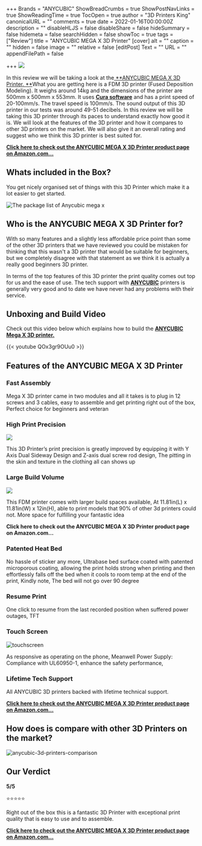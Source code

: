 +++
Brands = "ANYCUBIC"
ShowBreadCrumbs = true
ShowPostNavLinks = true
ShowReadingTime = true
TocOpen = true
author = "3D Printers King"
canonicalURL = ""
comments = true
date = 2022-01-16T00:00:00Z
description = ""
disableHLJS = false
disableShare = false
hideSummary = false
hidemeta = false
searchHidden = false
showToc = true
tags = ["Review"]
title = "ANYCUBIC MEGA X 3D Printer"
[cover]
alt = ""
caption = ""
hidden = false
image = ""
relative = false
[editPost]
Text = ""
URL = ""
appendFilePath = false

+++
![](https://m.media-amazon.com/images/I/71ANsX7V6ZS._SX522_.jpg)

In this review we will be taking a look at the[ **ANYCUBIC MEGA X 3D Printer. **](#)What you are getting here is a FDM 3D printer (Fused Deposition Modeling).  It weighs around 14kg and the dimensions of the printer are 500mm x 500mm x 553mm.  It uses [**Cura software**](https://ultimaker.com/software/ultimaker-cura) and has a print speed of 20-100mm/s.  The travel speed is 100mm/s. The sound output of this 3D printer in our tests was around 49-51 decibels.  In this review we will be taking this 3D printer through its paces to understand exactly how good it is.  We will look at the features of the 3D printer and how it compares to other 3D printers on the market.  We will also give it an overall rating and suggest who we think this 3D printer is best suited for.

[**Click here to check out the ANYCUBIC MEGA X 3D Printer product page on Amazon.com...**](#)

## Whats included in the Box?

You get nicely organised set of things with this 3D Printer which make it a lot easier to get started.  

![The package list of Anycubic mega x](https://m.media-amazon.com/images/S/aplus-media-library-service-media/e4b24879-cc29-4c61-a6ad-16e6a51faf0c.__CR0,0,970,300_PT0_SX970_V1___.jpg)

## Who is the ANYCUBIC MEGA X 3D Printer for?

With so many features and a slightly less affordable price point than some of the other 3D printers that we have reviewed you could be mistaken for thinking that this wasn't a 3D printer that would be suitable for beginners, but we completely disagree with that statement as we think it is actually a really good beginners 3D printer.

In terms of the top features of this 3D printer the print quality comes out top for us and the ease of use.  The tech support with [**ANYCUBIC**](/brands/anycubic) printers is generally very good and to date we have never had any problems with their service.

## Unboxing and Build Video

Check out this video below which explains how to build the [**ANYCUBIC Mega X 3D printer.**](#)

{{< youtube QOx3gr9OUu0 >}}

## Features of the ANYCUBIC MEGA X 3D Printer

### Fast Assembly

Mega X 3D printer came in two modules and all it takes is to plug in 12 screws and 3 cables, easy to assemble and get printing right out of the box, Perfect choice for beginners and veteran

### High Print Precision

![](https://m.media-amazon.com/images/I/71T6kyFU-QL._SX342_.jpg)

This 3D Printer’s print precision is greatly improved by equipping it with Y Axis Dual Sideway Design and Z-axis dual screw rod design, The pitting in the skin and texture in the clothing all can shows up

### Large Build Volume

![](https://m.media-amazon.com/images/I/71KibM6d+1L._SX342_.jpg)

This FDM printer comes with larger build spaces available, At 11.81in(L) x 11.81in(W) x 12in(H), able to print models that 90% of other 3d printers could not. More space for fulfilling your fantastic idea

**Click here to check out the ANYCUBIC MEGA X 3D Printer product page on Amazon.com...**

### Patented Heat Bed

No hassle of sticker any more, Ultrabase bed surface coated with patented microporous coating, allowing the print holds strong when printing and then effortlessly falls off the bed when it cools to room temp at the end of the print, Kindly note, The bed will not go over 90 degree

### Resume Print

One click to resume from the last recorded position when suffered power outages, TFT

### Touch Screen

![touchscreen](https://m.media-amazon.com/images/S/aplus-media/sc/c3bd1ab1-43a5-4700-b51b-42332299192f.__CR0,0,300,300_PT0_SX300_V1___.jpg "touchscreen")

As responsive as operating on the phone, Meanwell Power Supply: Compliance with UL60950-1, enhance the safety performance,

### Lifetime Tech Support

All ANYCUBIC 3D printers backed with lifetime technical support.

[**Click here to check out the ANYCUBIC MEGA X 3D Printer product page on Amazon.com...**](#)

## How does is compare with other 3D Printers on the market?

![anycubic-3d-printers-comparison](/uploads/anycubic-3d-printers-comparison.png "anycubic-3d-printers-comparison")

## Our Verdict

**5/5**

⭐⭐⭐⭐⭐

Right out of the box this is a fantastic 3D Printer with exceptional print quality that is easy to use and to assemble.  

[**Click here to check out the ANYCUBIC MEGA X 3D Printer product page on Amazon.com...**](#)